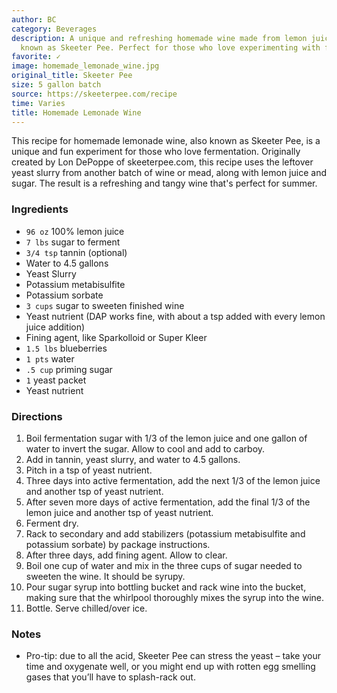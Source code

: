 ```yaml
---
author: BC
category: Beverages
description: A unique and refreshing homemade wine made from lemon juice and sugar,
  known as Skeeter Pee. Perfect for those who love experimenting with fermentation.
favorite: ✓
image: homemade_lemonade_wine.jpg
original_title: Skeeter Pee
size: 5 gallon batch
source: https://skeeterpee.com/recipe
time: Varies
title: Homemade Lemonade Wine
---
```

This recipe for homemade lemonade wine, also known as Skeeter Pee, is a unique and fun experiment for those who love fermentation. Originally created by Lon DePoppe of skeeterpee.com, this recipe uses the leftover yeast slurry from another batch of wine or mead, along with lemon juice and sugar. The result is a refreshing and tangy wine that's perfect for summer.

### Ingredients

* `96 oz` 100% lemon juice
* `7 lbs` sugar to ferment
* `3/4 tsp` tannin (optional)
* Water to 4.5 gallons
* Yeast Slurry
* Potassium metabisulfite
* Potassium sorbate
* `3 cups` sugar to sweeten finished wine
* Yeast nutrient (DAP works fine, with about a tsp added with every lemon juice addition)
* Fining agent, like Sparkolloid or Super Kleer
* `1.5 lbs` blueberries
* `1 pts` water
* `.5 cup` priming sugar
* `1` yeast packet
* Yeast nutrient

### Directions

1. Boil fermentation sugar with 1/3 of the lemon juice and one gallon of water to invert the sugar. Allow to cool and add to carboy.
2. Add in tannin, yeast slurry, and water to 4.5 gallons.
3. Pitch in a tsp of yeast nutrient.
4. Three days into active fermentation, add the next 1/3 of the lemon juice and another tsp of yeast nutrient.
5. After seven more days of active fermentation, add the final 1/3 of the lemon juice and another tsp of yeast nutrient.
6. Ferment dry.
7. Rack to secondary and add stabilizers (potassium metabisulfite and potassium sorbate) by package instructions.
8. After three days, add fining agent. Allow to clear.
9. Boil one cup of water and mix in the three cups of sugar needed to sweeten the wine. It should be syrupy.
10. Pour sugar syrup into bottling bucket and rack wine into the bucket, making sure that the whirlpool thoroughly mixes the syrup into the wine.
11. Bottle. Serve chilled/over ice.

### Notes

* Pro-tip: due to all the acid, Skeeter Pee can stress the yeast – take your time and oxygenate well, or you might end up with rotten egg smelling gases that you’ll have to splash-rack out.